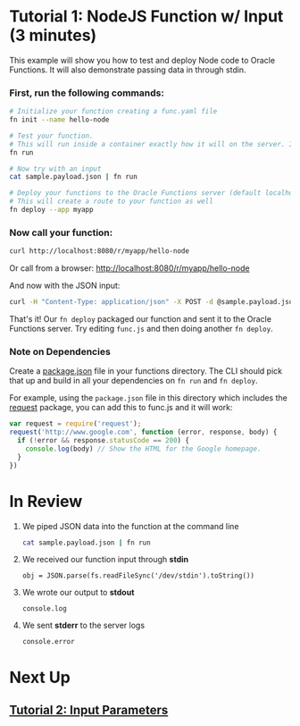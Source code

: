 # Tutorial 1: NodeJS Function w/ Input (3 minutes)

This example will show you how to test and deploy Node code to Oracle Functions. It will also demonstrate passing data in through stdin.

### First, run the following commands:

```sh
# Initialize your function creating a func.yaml file
fn init --name hello-node

# Test your function. 
# This will run inside a container exactly how it will on the server. It will also install and vendor dependencies from Gemfile
fn run

# Now try with an input
cat sample.payload.json | fn run

# Deploy your functions to the Oracle Functions server (default localhost:8080)
# This will create a route to your function as well
fn deploy --app myapp
```
### Now call your function:

```sh
curl http://localhost:8080/r/myapp/hello-node
```

Or call from a browser: [http://localhost:8080/r/myapp/hello-node](http://localhost:8080/r/myapp/hello-node)

And now with the JSON input:

```sh
curl -H "Content-Type: application/json" -X POST -d @sample.payload.json http://localhost:8080/r/myapp/hello-node
```

That's it! Our `fn deploy` packaged our function and sent it to the Oracle Functions server. Try editing `func.js` 
and then doing another `fn deploy`.

### Note on Dependencies

Create a [package.json](https://docs.npmjs.com/getting-started/using-a-package.json) file in your functions directory. The CLI should pick that up and build in all
your dependencies on `fn run` and `fn deploy`.

For example, using the `package.json` file in this directory which includes the [request](https://www.npmjs.com/package/request) package, you can add this to func.js and it will work:

```js
var request = require('request');
request('http://www.google.com', function (error, response, body) {
  if (!error && response.statusCode == 200) {
    console.log(body) // Show the HTML for the Google homepage.
  }
})
```


# In Review

1. We piped JSON data into the function at the command line
    ```sh
    cat sample.payload.json | fn run
    ```

2. We received our function input through **stdin**
    ```node
    obj = JSON.parse(fs.readFileSync('/dev/stdin').toString())
    ```

3. We wrote our output to **stdout**
    ```node
    console.log
    ```

4. We sent **stderr** to the server logs
    ```node
    console.error
    ```


# Next Up
## [Tutorial 2: Input Parameters](../../params)




